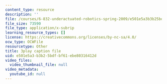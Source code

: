 ```yaml
---
content_type: resource
description: ''
file: /courses/6-832-underactuated-robotics-spring-2009/e501e5a3b3b25bdfbf61ebe80316412d_Gho0bmTsnA4.vtt
file_size: 73590
file_type: application/x-subrip
learning_resource_types: []
license: https://creativecommons.org/licenses/by-nc-sa/4.0/
ocw_type: OCWFile
resourcetype: Other
title: 3play caption file
uid: e501e5a3-b3b2-5bdf-bf61-ebe80316412d
video_files:
  video_thumbnail_file: null
video_metadata:
  youtube_id: null
---
```

